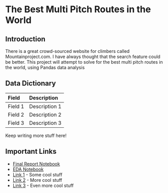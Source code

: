 # The Best Multi Pitch Routes in the World

## Introduction

There is a great crowd-sourced website for climbers called Mountainproject.com. I have always thought that the search feature could be better. This project will attempt to solve for the best multi pitch routes in the world, using Pandas data analysis 

## Data Dictionary

| Field | Description |
| :--- | :--- |
| Field 1 | Description 1 |
| Field 2 | Description 2 |
| Field 3 | Description 3 |

Keep writing more stuff here!

## Important Links

* [Final Report Notebook](report.ipynb)
* [EDA Notebook](eda.ipynb)
* [Link 1](http://www.google.com) - Some cool stuff
* [Link 2](http://www.google.com) - More cool stuff
* [Link 3](http://www.google.com) - Even more cool stuff
